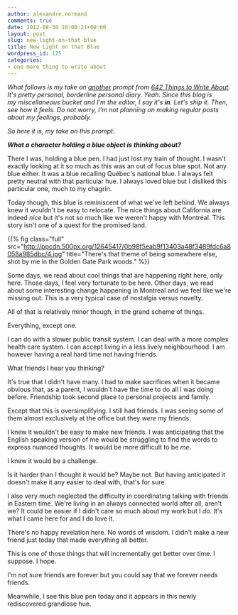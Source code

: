 ```yaml
---
author: alexandre.normand
comments: true
date: 2012-08-30 10:00:21+00:00
layout: post
slug: new-light-on-that-blue
title: New Light on that Blue
wordpress_id: 125
categories:
- one more thing to write about
---
```


*What follows is my take on [another](http://heyitsalex.net/what-can-happen-in-a-second/) prompt from [642 Things to Write About](http://www.amazon.com/Things-Journal-Francisco-Writers-Grotto/dp/1452105448). It's pretty personal, borderline personal diary. Yeah.
Since this blog is my miscellaneous bucket and I'm the editor, I say it's **in**. Let's ship it. Then, see how it feels.
Do not worry, I'm not planning on making regular posts about my feelings, probably.*

*So here it is, my take on this prompt:*

***What a character holding a blue object is thinking about?***


There I was, holding a blue pen. I had just lost my train of thought. I wasn't exactly looking at it so much as this was an out of focus blue spot. Not any blue either. It was a blue recalling Québec's national blue. I always felt pretty neutral with that particular hue. I always loved blue but I disliked this particular one, much to my chagrin.

Today though, this blue is reminiscent of what we've left behind. We always knew it wouldn't be easy to relocate. The nice things about California are indeed _nice_ but it's not so much like we weren't happy with Montréal. This story isn't one of a quest for the promised land.

{{% fig class="full" src="http://ppcdn.500px.org/12645417/0b98f5eab9f13403a48f3489fdc6a8058a985dbc/4.jpg" title="There's that theme of being somewhere else, shot by me in the Golden Gate Park woods." %}}

Some days, we read about cool things that are happening right here, only here. Those days, I feel very fortunate to be here. Other days, we read about some interesting change happening in Montreal and we feel like we're missing out. This is a very typical case of nostalgia versus novelty.

All of that is relatively minor though, in the grand scheme of things.

Everything, except one.

I can do with a slower public transit system.
I can deal with a more complex health care system.
I can accept living in a less lively neighbourhood.
I am however having a real hard time not having friends.

What friends I hear you thinking?

It's true that I didn't have many. I had to make sacrifices when it became obvious that, as a parent, I wouldn't have the time to do all I was doing before. Friendship took second place to personal projects and family.

Except that this is oversimplifying. I still had friends. I was seeing some of them almost exclusively at the office but they _were_ my friends.

I knew it wouldn't be easy to make new friends. I was anticipating that the English speaking version of me would be struggling to find the words to express nuanced thoughts. It would be more difficult to be _me_.

I knew it would be a challenge.

Is it harder than I thought it would be? Maybe not. But having anticipated it doesn't make it any easier to deal with, that's for sure.

I also very much neglected the difficulty in coordinating talking with friends in Eastern time. We're living in an always connected world after all, aren’t we? It could be easier if I didn't care so much about my work but I _do_. It's what I came here for and I do love it.

There's no happy revelation here. No words of wisdom. I didn't make a new friend just today that made everything all better.

This is one of those things that will incrementally get better over time. I suppose. I hope.

I'm not sure friends are forever but you could say that we forever needs friends.

Meanwhile, I see this blue pen today and it appears in this newly rediscovered grandiose hue.
